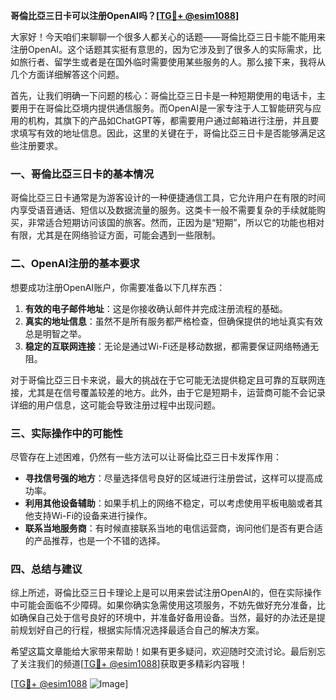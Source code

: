 **哥倫比亞三日卡可以注册OpenAI吗？[[TG💪+ @esim1088](https://t.me/s/esim1088)]**

大家好！今天咱们来聊聊一个很多人都关心的话题——哥倫比亞三日卡能不能用来注册OpenAI。这个话题其实挺有意思的，因为它涉及到了很多人的实际需求，比如旅行者、留学生或者是在国外临时需要使用某些服务的人。那么接下来，我将从几个方面详细解答这个问题。

首先，让我们明确一下问题的核心：哥倫比亞三日卡是一种短期使用的电话卡，主要用于在哥倫比亞境内提供通信服务。而OpenAI是一家专注于人工智能研究与应用的机构，其旗下的产品如ChatGPT等，都需要用户通过邮箱进行注册，并且要求填写有效的地址信息。因此，这里的关键在于，哥倫比亞三日卡是否能够满足这些注册要求。

### 一、哥倫比亞三日卡的基本情况

哥倫比亞三日卡通常是为游客设计的一种便捷通信工具，它允许用户在有限的时间内享受语音通话、短信以及数据流量的服务。这类卡一般不需要复杂的手续就能购买，非常适合短期访问该国的旅客。然而，正因为是“短期”，所以它的功能也相对有限，尤其是在网络验证方面，可能会遇到一些限制。

### 二、OpenAI注册的基本要求

想要成功注册OpenAI账户，你需要准备以下几样东西：
1. **有效的电子邮件地址**：这是你接收确认邮件并完成注册流程的基础。
2. **真实的地址信息**：虽然不是所有服务都严格检查，但确保提供的地址真实有效总是明智之举。
3. **稳定的互联网连接**：无论是通过Wi-Fi还是移动数据，都需要保证网络畅通无阻。

对于哥倫比亞三日卡来说，最大的挑战在于它可能无法提供稳定且可靠的互联网连接，尤其是在信号覆盖较差的地方。此外，由于它是短期卡，运营商可能不会记录详细的用户信息，这可能会导致注册过程中出现问题。

### 三、实际操作中的可能性

尽管存在上述困难，仍然有一些方法可以让哥倫比亞三日卡发挥作用：
- **寻找信号强的地方**：尽量选择信号良好的区域进行注册尝试，这样可以提高成功率。
- **利用其他设备辅助**：如果手机上的网络不稳定，可以考虑使用平板电脑或者其他支持Wi-Fi的设备来进行操作。
- **联系当地服务商**：有时候直接联系当地的电信运营商，询问他们是否有更合适的产品推荐，也是一个不错的选择。

### 四、总结与建议

综上所述，哥倫比亞三日卡理论上是可以用来尝试注册OpenAI的，但在实际操作中可能会面临不少障碍。如果你确实急需使用这项服务，不妨先做好充分准备，比如确保自己处于信号良好的环境中，并准备好备用设备。当然，最好的办法还是提前规划好自己的行程，根据实际情况选择最适合自己的解决方案。

希望这篇文章能给大家带来帮助！如果有更多疑问，欢迎随时交流讨论。最后别忘了关注我们的频道[[TG💪+ @esim1088](https://t.me/s/esim1088)]获取更多精彩内容哦！

[[TG💪+ @esim1088](https://t.me/s/esim1088) ![Image](https://i.postimg.cc/4NQfJmqS/Snipaste-2025-05-13-00-14-12.png)]